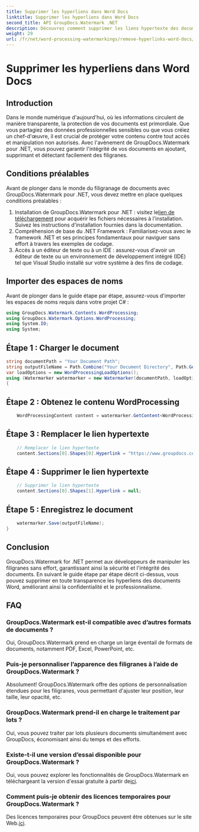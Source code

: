 ```yaml
---
title: Supprimer les hyperliens dans Word Docs
linktitle: Supprimer les hyperliens dans Word Docs
second_title: API GroupDocs.Watermark .NET
description: Découvrez comment supprimer les liens hypertexte des documents Word à l’aide de GroupDocs.Watermark pour .NET. Améliorez la sécurité des documents sans effort.
weight: 29
url: /fr/net/word-processing-watermarkings/remove-hyperlinks-word-docs/
---
```


# Supprimer les hyperliens dans Word Docs

## Introduction
Dans le monde numérique d'aujourd'hui, où les informations circulent de manière transparente, la protection de vos documents est primordiale. Que vous partagiez des données professionnelles sensibles ou que vous créiez un chef-d'œuvre, il est crucial de protéger votre contenu contre tout accès et manipulation non autorisés. Avec l'avènement de GroupDocs.Watermark pour .NET, vous pouvez garantir l'intégrité de vos documents en ajoutant, supprimant et détectant facilement des filigranes.
## Conditions préalables
Avant de plonger dans le monde du filigranage de documents avec GroupDocs.Watermark pour .NET, vous devez mettre en place quelques conditions préalables :
1.  Installation de GroupDocs.Watermark pour .NET : visitez le[lien de téléchargement](https://releases.groupdocs.com/Watermark/net/) pour acquérir les fichiers nécessaires à l'installation. Suivez les instructions d'installation fournies dans la documentation.
2. Compréhension de base du .NET Framework : Familiarisez-vous avec le framework .NET et ses principes fondamentaux pour naviguer sans effort à travers les exemples de codage.
3. Accès à un éditeur de texte ou à un IDE : assurez-vous d'avoir un éditeur de texte ou un environnement de développement intégré (IDE) tel que Visual Studio installé sur votre système à des fins de codage.

## Importer des espaces de noms
Avant de plonger dans le guide étape par étape, assurez-vous d'importer les espaces de noms requis dans votre projet C# :
```csharp
using GroupDocs.Watermark.Contents.WordProcessing;
using GroupDocs.Watermark.Options.WordProcessing;
using System.IO;
using System;
```
## Étape 1 : Charger le document
```csharp
string documentPath = "Your Document Path";
string outputFileName = Path.Combine("Your Document Directory", Path.GetFileName(documentPath));
var loadOptions = new WordProcessingLoadOptions();
using (Watermarker watermarker = new Watermarker(documentPath, loadOptions))
{
```
## Étape 2 : Obtenez le contenu WordProcessing
```csharp
    WordProcessingContent content = watermarker.GetContent<WordProcessingContent>();
```
## Étape 3 : Remplacer le lien hypertexte
```csharp
    // Remplacer le lien hypertexte
    content.Sections[0].Shapes[0].Hyperlink = "https://www.groupdocs.com/” ;
```
## Étape 4 : Supprimer le lien hypertexte
```csharp
    // Supprimer le lien hypertexte
    content.Sections[0].Shapes[1].Hyperlink = null;
```
## Étape 5 : Enregistrez le document
```csharp
    watermarker.Save(outputFileName);
}
```

## Conclusion
GroupDocs.Watermark for .NET permet aux développeurs de manipuler les filigranes sans effort, garantissant ainsi la sécurité et l'intégrité des documents. En suivant le guide étape par étape décrit ci-dessus, vous pouvez supprimer en toute transparence les hyperliens des documents Word, améliorant ainsi la confidentialité et le professionnalisme.
## FAQ
### GroupDocs.Watermark est-il compatible avec d’autres formats de documents ?
Oui, GroupDocs.Watermark prend en charge un large éventail de formats de documents, notamment PDF, Excel, PowerPoint, etc.
### Puis-je personnaliser l’apparence des filigranes à l’aide de GroupDocs.Watermark ?
Absolument! GroupDocs.Watermark offre des options de personnalisation étendues pour les filigranes, vous permettant d'ajuster leur position, leur taille, leur opacité, etc.
### GroupDocs.Watermark prend-il en charge le traitement par lots ?
Oui, vous pouvez traiter par lots plusieurs documents simultanément avec GroupDocs, économisant ainsi du temps et des efforts.
### Existe-t-il une version d’essai disponible pour GroupDocs.Watermark ?
 Oui, vous pouvez explorer les fonctionnalités de GroupDocs.Watermark en téléchargeant la version d'essai gratuite à partir de[ici](https://releases.groupdocs.com/).
### Comment puis-je obtenir des licences temporaires pour GroupDocs.Watermark ?
 Des licences temporaires pour GroupDocs peuvent être obtenues sur le site Web.[ici](https://purchase.groupdocs.com/temporary-license/).